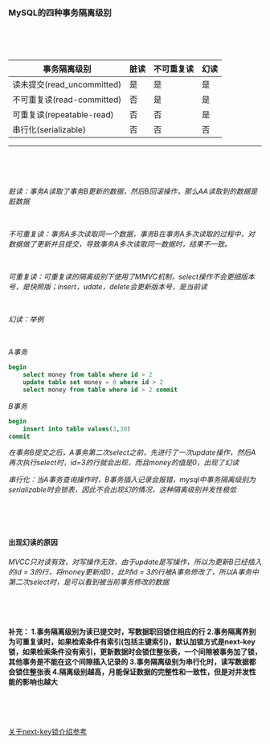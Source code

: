 ### MySQL的四种事务隔离级别


<br/>
<br/>
<br/>

事务隔离级别|脏读|不可重复读|幻读
-|-|-|-
读未提交(read_uncommitted)|是|是|是
不可重复读(read-committed)|否|是|是
可重复读(repeatable-read)|否|否|是
串行化(serializable)|否|否|否

---


<br/>
<br/>
<br/>

*脏读：事务A读取了事务B更新的数据，然后B回滚操作，那么AA读取到的数据是脏数据*

<br/>

*不可重复读：事务A多次读取同一个数据，事务B在事务A多次读取的过程中，对数据做了更新并且提交，导致事务A多次读取同一数据时，结果不一致。*

<br/>

*可重复读：可重复读的隔离级别下使用了MMVC机制，select操作不会更细版本号，是快照版；insert，udate，delete会更新版本号，是当前读*

<br/>

*幻读：举例*

<br/>

*A事务*

```sql
begin 
	select money from table where id > 2
	update table set money = 0 where id > 2
	select money from table where id > 2 commit
```

*B事务*

```sql
begin
	insert into table values(3,30)
commit
```
   
   
   *在事务B提交之后，A事务第二次select之前，先进行了一次update操作，然后A再次执行select时，id=3的行就会出现，而且money的值是0，出现了幻读*
   
   *串行化：当A事务查询操作时，B事务插入记录会报错，mysql中事务隔离级别为serializable时会锁表，因此不会出现幻的情况，这种隔离级别并发性极低*


<br/>
<br/>
<br/>
   
   
   #### 出现幻读的原因
   *MVCC只对读有效，对写操作无效，由于update是写操作，所以为更新B已经插入的id = 3的行，将money更新成0，此时id = 3的行被A事务修改了，所以A事务中第二次select时，是可以看到被当前事务修改的数据*


<br/>
<br/>
<br/>
   
   
  
   **补充：
   1.事务隔离级别为读已提交时，写数据职回锁住相应的行
   2.事务隔离界别为可重复读时，如果检索条件有索引(包括主键索引)，默认加锁方式是next-key锁，如果检索条件没有索引，更新数据时会锁住整张表，一个间隙被事务加了锁，其他事务是不能在这个间隙插入记录的
   3.事务隔离级别为串行化时，读写数据都会锁住整张表
   4.隔离级别越高，月能保证数据的完整性和一致性，但是对并发性能的影响也越大**
   
<br/>
<br/>
<br/>   
   
   [关于next-key锁介绍参考](https://blog.csdn.net/bigtree_3721/article/details/73731377)